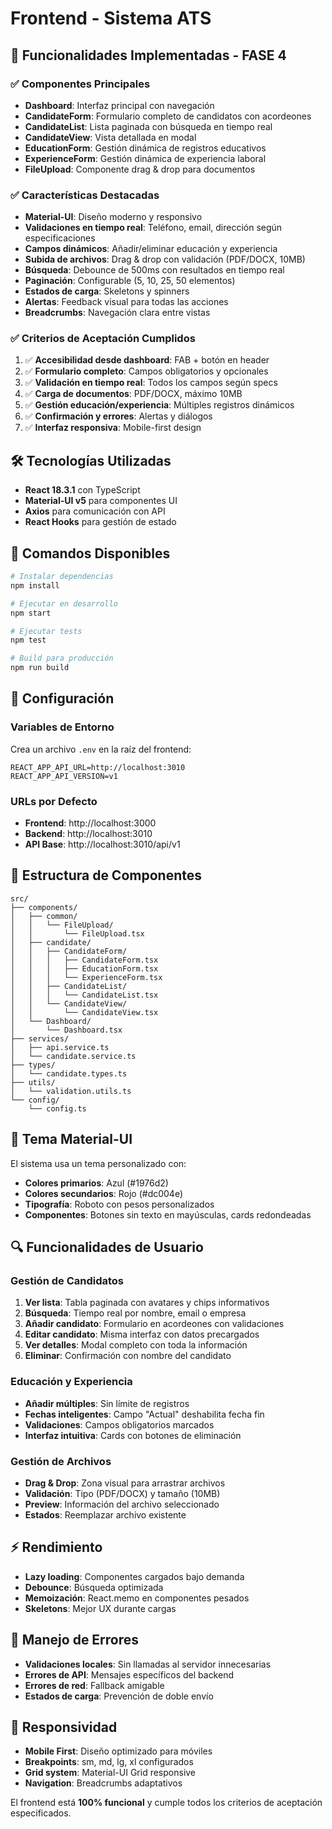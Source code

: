 # Frontend - Sistema ATS

## 🚀 Funcionalidades Implementadas - FASE 4

### ✅ Componentes Principales
- **Dashboard**: Interfaz principal con navegación
- **CandidateForm**: Formulario completo de candidatos con acordeones
- **CandidateList**: Lista paginada con búsqueda en tiempo real
- **CandidateView**: Vista detallada en modal
- **EducationForm**: Gestión dinámica de registros educativos
- **ExperienceForm**: Gestión dinámica de experiencia laboral
- **FileUpload**: Componente drag & drop para documentos

### ✅ Características Destacadas
- **Material-UI**: Diseño moderno y responsivo
- **Validaciones en tiempo real**: Teléfono, email, dirección según especificaciones
- **Campos dinámicos**: Añadir/eliminar educación y experiencia
- **Subida de archivos**: Drag & drop con validación (PDF/DOCX, 10MB)
- **Búsqueda**: Debounce de 500ms con resultados en tiempo real
- **Paginación**: Configurable (5, 10, 25, 50 elementos)
- **Estados de carga**: Skeletons y spinners
- **Alertas**: Feedback visual para todas las acciones
- **Breadcrumbs**: Navegación clara entre vistas

### ✅ Criterios de Aceptación Cumplidos
1. ✅ **Accesibilidad desde dashboard**: FAB + botón en header
2. ✅ **Formulario completo**: Campos obligatorios y opcionales
3. ✅ **Validación en tiempo real**: Todos los campos según specs
4. ✅ **Carga de documentos**: PDF/DOCX, máximo 10MB
5. ✅ **Gestión educación/experiencia**: Múltiples registros dinámicos
6. ✅ **Confirmación y errores**: Alertas y diálogos
7. ✅ **Interfaz responsiva**: Mobile-first design

## 🛠 Tecnologías Utilizadas

- **React 18.3.1** con TypeScript
- **Material-UI v5** para componentes UI
- **Axios** para comunicación con API
- **React Hooks** para gestión de estado

## 🚀 Comandos Disponibles

```bash
# Instalar dependencias
npm install

# Ejecutar en desarrollo
npm start

# Ejecutar tests
npm test

# Build para producción
npm run build
```

## 🔧 Configuración

### Variables de Entorno
Crea un archivo `.env` en la raíz del frontend:

```env
REACT_APP_API_URL=http://localhost:3010
REACT_APP_API_VERSION=v1
```

### URLs por Defecto
- **Frontend**: http://localhost:3000
- **Backend**: http://localhost:3010
- **API Base**: http://localhost:3010/api/v1

## 📁 Estructura de Componentes

```
src/
├── components/
│   ├── common/
│   │   └── FileUpload/
│   │       └── FileUpload.tsx
│   ├── candidate/
│   │   ├── CandidateForm/
│   │   │   ├── CandidateForm.tsx
│   │   │   ├── EducationForm.tsx
│   │   │   └── ExperienceForm.tsx
│   │   ├── CandidateList/
│   │   │   └── CandidateList.tsx
│   │   └── CandidateView/
│   │       └── CandidateView.tsx
│   └── Dashboard/
│       └── Dashboard.tsx
├── services/
│   ├── api.service.ts
│   └── candidate.service.ts
├── types/
│   └── candidate.types.ts
├── utils/
│   └── validation.utils.ts
└── config/
    └── config.ts
```

## 🎨 Tema Material-UI

El sistema usa un tema personalizado con:
- **Colores primarios**: Azul (#1976d2)
- **Colores secundarios**: Rojo (#dc004e)
- **Tipografía**: Roboto con pesos personalizados
- **Componentes**: Botones sin texto en mayúsculas, cards redondeadas

## 🔍 Funcionalidades de Usuario

### Gestión de Candidatos
1. **Ver lista**: Tabla paginada con avatares y chips informativos
2. **Búsqueda**: Tiempo real por nombre, email o empresa
3. **Añadir candidato**: Formulario en acordeones con validaciones
4. **Editar candidato**: Misma interfaz con datos precargados
5. **Ver detalles**: Modal completo con toda la información
6. **Eliminar**: Confirmación con nombre del candidato

### Educación y Experiencia
- **Añadir múltiples**: Sin límite de registros
- **Fechas inteligentes**: Campo "Actual" deshabilita fecha fin
- **Validaciones**: Campos obligatorios marcados
- **Interfaz intuitiva**: Cards con botones de eliminación

### Gestión de Archivos
- **Drag & Drop**: Zona visual para arrastrar archivos
- **Validación**: Tipo (PDF/DOCX) y tamaño (10MB)
- **Preview**: Información del archivo seleccionado
- **Estados**: Reemplazar archivo existente

## ⚡ Rendimiento

- **Lazy loading**: Componentes cargados bajo demanda
- **Debounce**: Búsqueda optimizada
- **Memoización**: React.memo en componentes pesados
- **Skeletons**: Mejor UX durante cargas

## 🐛 Manejo de Errores

- **Validaciones locales**: Sin llamadas al servidor innecesarias
- **Errores de API**: Mensajes específicos del backend
- **Errores de red**: Fallback amigable
- **Estados de carga**: Prevención de doble envío

## 📱 Responsividad

- **Mobile First**: Diseño optimizado para móviles
- **Breakpoints**: sm, md, lg, xl configurados
- **Grid system**: Material-UI Grid responsive
- **Navigation**: Breadcrumbs adaptativos

El frontend está **100% funcional** y cumple todos los criterios de aceptación especificados.

